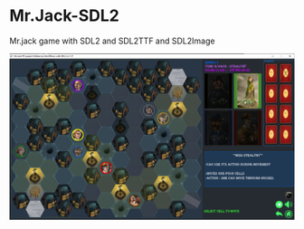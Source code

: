 # Mr.Jack-SDL2
Mr.jack game with SDL2 and SDL2TTF and SDL2Image

![1](https://raw.githubusercontent.com/k3rn3lpanicc/Mr.Jack-SDL2/main/Mr.jack/pic.png?token=GHSAT0AAAAAABPYIX7KKYYCAT53O2PSHKLKYP6LB7Q)
